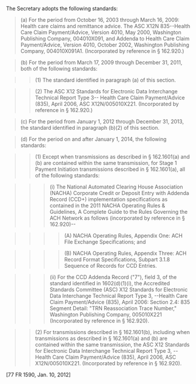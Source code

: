 The Secretary adopts the following standards:

> (a) For the period from October 16, 2003 through March 16, 2009: Health care claims and remittance advice. The ASC X12N 835--Health Care Claim Payment/Advice, Version 4010, May 2000, Washington Publishing Company, 004010X091, and Addenda to Health Care Claim Payment/Advice, Version 4010, October 2002, Washington Publishing Company, 004010X091A1. (Incorporated by reference in § 162.920.)

> (b) For the period from March 17, 2009 through December 31, 2011, both of the following standards:
 
> > (1) The standard identified in paragraph (a) of this section.

> > (2) The ASC X12 Standards for Electronic Data Interchange Technical Report Type 3-- Health Care Claim Payment/Advice (835), April 2006, ASC X12N/005010X221. (Incorporated by reference in § 162.920.)

> &#40;c) For the period from January 1, 2012 through December 31, 2013, the standard identified in paragraph (b)(2) of this section.

> (d) For the period on and after January 1, 2014, the following standards:

> > (1) Except when transmissions as described in § 162.1601(a) and (b) are contained within the same transmission, for Stage 1 Payment Initiation transmissions described in § 162.1601(a), all of the following standards:

> > > (i) The National Automated Clearing House Association (NACHA) Corporate Credit or Deposit Entry with Addenda Record (CCD+) implementation specifications as contained in the 2011 NACHA Operating Rules & Guidelines, A Complete Guide to the Rules Governing the ACH Network as follows (incorporated by reference in § 162.920)--

> > > > (A) NACHA Operating Rules, Appendix One: ACH File Exchange Specifications; and

> > > > (B) NACHA Operating Rules, Appendix Three: ACH Record Format Specifications, Subpart 3.1.8 Sequence of Records for CCD Entries.

> > > (ii) For the CCD Addenda Record ("7"), field 3, of the standard identified in 1602(d)(1)(i), the Accredited Standards Committee (ASC) X12 Standards for Electronic Data Interchange Technical Report Type 3, --Health Care Claim Payment/Advice (835), April 2006: Section 2.4: 835 Segment Detail: "TRN Reassociation Trace Number," Washington Publishing Company, 005010X221 (Incorporated by reference in § 162.920).

> > (2) For transmissions described in § 162.1601(b), including when transmissions as described in § 162.1601(a) and (b) are contained within the same transmission, the ASC X12 Standards for Electronic Data Interchange Technical Report Type 3, --Health Care Claim Payment/Advice (835), April 2006, ASC X12N/005010X221. (Incorporated by reference in § 162.920).

[77 FR 1590, Jan. 10, 2012]
